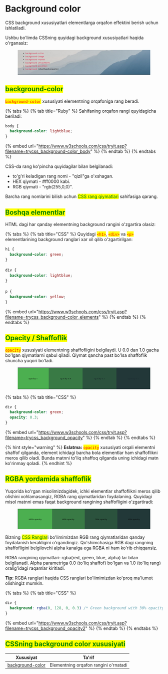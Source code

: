 # Background color

CSS background xususiyatlari elementlarga orqafon effektini berish uchun ishlatiladi.

Ushbu bo'limda CSSning quyidagi background xususiyatlari haqida o'rganasiz:

<figure><img src="../../../.gitbook/assets/image (135).png" alt=""><figcaption></figcaption></figure>

## <mark style="color:green;">background-color</mark> <a href="#css-background-color" id="css-background-color"></a>

<mark style="color:red;">`background-color`</mark> xususiyati elementning orqafoniga rang beradi.

{% tabs %}
{% tab title="Ruby" %}
Sahifaning orqafon rangi quyidagicha beriladi:

```css
body {
  background-color: lightblue;
}
```

{% embed url="https://www.w3schools.com/css/tryit.asp?filename=trycss_background-color_body" %}
{% endtab %}
{% endtabs %}

CSS-da rang ko'pincha quyidagilar bilan belgilanadi:

* to'g'ri keladigan rang nomi - "qizil"ga o'xshagan.
* HEX qiymati - #ff0000 kabi.
* RGB qiymati - "rgb(255,0,0)".

Barcha rang nomlarini bilish uchun <mark style="color:green;">CSS rang qiymatlari</mark> sahifasiga qarang.

## <mark style="color:green;">Boshqa elementlar</mark> <a href="#boshqa-elementlar" id="boshqa-elementlar"></a>

HTML dagi har qanday elementning background rangini o'zgartira olasiz:&#x20;

{% tabs %}
{% tab title="CSS" %}
Quyidagi <mark style="color:red;">`<h1>`</mark>, <mark style="color:red;">`<div>`</mark> va <mark style="color:red;">`<p>`</mark> elementlarining background ranglari xar xil qilib o'zgartirilgan:

```css
h1 {
  background-color: green;
}

div {
  background-color: lightblue;
}

p {
  background-color: yellow;
}
```

{% embed url="https://www.w3schools.com/css/tryit.asp?filename=trycss_background-color_elements" %}
{% endtab %}
{% endtabs %}

## <mark style="color:green;">Opacity / Shaffoflik</mark> <a href="#shaffofligi" id="shaffofligi"></a>

<mark style="color:red;">`opacity`</mark> xususiyati elementning shaffofligini belgilaydi. U 0.0 dan 1.0 gacha bo'lgan qiymatlarni qabul qiladi. Qiymat qancha past bo'lsa shaffoflik shuncha yuqori bo'ladi.

<figure><img src="../../../.gitbook/assets/image (134).png" alt=""><figcaption></figcaption></figure>

{% tabs %}
{% tab title="CSS" %}
```css
div {
  background-color: green;
  opacity: 0.3;
}
```

{% embed url="https://www.w3schools.com/css/tryit.asp?filename=trycss_background_opacity" %}
{% endtab %}
{% endtabs %}

{% hint style="warning" %}
**Eslatma:** <mark style="color:red;">`opacity`</mark> xususiyati orqali elementni shaffof qilganda, element ichidagi barcha bola elementlar ham shaffoflikni meros qilib oladi. Bunda matnni to'liq shaffoq qilganda uning ichidagi matn ko'rinmay qoladi.
{% endhint %}

## <mark style="color:green;">RGBA yordamida shaffoflik</mark> <a href="#rgba-yordamida-shaffoflik" id="rgba-yordamida-shaffoflik"></a>

Yuqorida ko'rgan misolimizdagidek, ichki elementlar shaffoflikni meros qilib olishini xohlamasangiz, RGBA rang qiymatlaridan foydalaning. Quyidagi misol matnni emas faqat background rangining shaffofligini o'zgartiradi:

<figure><img src="../../../.gitbook/assets/image (141).png" alt=""><figcaption></figcaption></figure>

Bizning <mark style="color:green;">CSS Ranglar</mark>i bo'limimizdan RGB rang qiymatlaridan qanday foydalanish kerakligini o'rgandingiz. Qo'shimchasiga RGB dagi rangning shaffofligini belgilovchi alpha kanalga ega RGBA ni ham ko'rib chiqqansiz.

RGBA rangining qiymatlari: rgba(red, green, blue, alpha) lar bilan belgilanadi. Alpha parametriga 0.0 (to'liq shaffof) bo'lgan va 1.0 (to'liq rang) oralig'idagi raqamlar kiritladi.

**Tip:** RGBA ranglari haqida CSS ranglari bo'limimizdan ko'proq ma'lumot olishingiz mumkin.

{% tabs %}
{% tab title="CSS" %}
```css
div {
  background: rgba(0, 128, 0, 0.3) /* Green background with 30% opacity */
}
```

{% embed url="https://www.w3schools.com/css/tryit.asp?filename=trycss_background_opacity2" %}
{% endtab %}
{% endtabs %}

## <mark style="color:green;">CSSning background color xususiyati</mark>

| Xususiyat                                                                     | Ta'rif                                |
| ----------------------------------------------------------------------------- | ------------------------------------- |
| [background-color](https://www.w3schools.com/cssref/pr\_background-color.asp) | Elementning orqafon rangini o'rnatadi |
